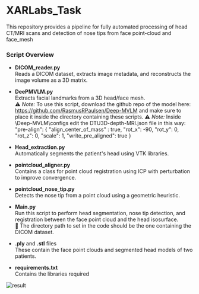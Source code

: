 # XARLabs_Task
This repository provides a pipeline for fully automated processing of head CT/MRI scans and detection of nose tips from face point-cloud and face_mesh

### Script Overview

- **DICOM_reader.py**  
  Reads a DICOM dataset, extracts image metadata, and reconstructs the image volume as a 3D matrix.

- **DeePMVLM.py**  
  Extracts facial landmarks from a 3D head/face mesh.  
  ⚠️ *Note:* To use this script, download the github repo of the model here: https://github.com/RasmusRPaulsen/Deep-MVLM and make sure to place it inside the directory containing these scripts.
  ⚠️ *Note:* Inside \Deep-MVLM\configs edit the DTU3D-depth-MRI.json file in this way:
  "pre-align": {
		"align_center_of_mass" : true,
		"rot_x": -90,
		"rot_y": 0,
		"rot_z": 0,
		"scale": 1,
		"write_pre_aligned": true
	}

- **Head_extraction.py**  
  Automatically segments the patient's head using VTK libraries.

- **pointcloud_aligner.py**  
  Contains a class for point cloud registration using ICP with perturbation to improve convergence.

- **pointcloud_nose_tip.py**  
  Detects the nose tip from a point cloud using a geometric heuristic.

- **Main.py**  
  Run this script to perform head segmentation, nose tip detection, and registration between the face point cloud and the head isosurface.  
  📁 The directory path to set in the code should be the one containing the DICOM dataset.

- **.ply** and **.stl** files  
  These contain the face point clouds and segmented head models of two patients.

- **requirements.txt**   
  Contains the libraries required


![result](https://github.com/user-attachments/assets/ef2a1ed5-5373-41ea-8829-ad4b6b96f746)
